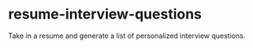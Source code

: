 # resume-interview-questions
Take in a resume and generate a list of personalized interview questions.
